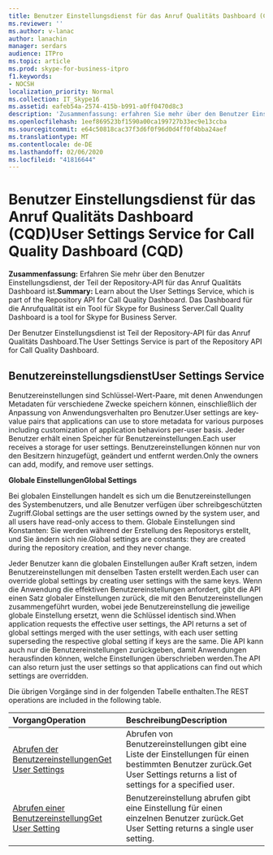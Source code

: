 ```yaml
---
title: Benutzer Einstellungsdienst für das Anruf Qualitäts Dashboard (CQD)
ms.reviewer: ''
ms.author: v-lanac
author: lanachin
manager: serdars
audience: ITPro
ms.topic: article
ms.prod: skype-for-business-itpro
f1.keywords:
- NOCSH
localization_priority: Normal
ms.collection: IT_Skype16
ms.assetid: eafeb54a-2574-415b-b991-a0ff0470d8c3
description: 'Zusammenfassung: erfahren Sie mehr über den Benutzer Einstellungsdienst, der Teil der Repository-API für das Anruf Qualitäts Dashboard ist. Das Dashboard für die Anrufqualität ist ein Tool für Skype for Business Server.'
ms.openlocfilehash: 1eef869523bf1590a00ca199727b33ec9e13ccba
ms.sourcegitcommit: e64c50818cac37f3d6f0f96d0d4ff0f4bba24aef
ms.translationtype: MT
ms.contentlocale: de-DE
ms.lasthandoff: 02/06/2020
ms.locfileid: "41816644"
---
```

# <a name="user-settings-service-for-call-quality-dashboard-cqd"></a><span data-ttu-id="a20ac-104">Benutzer Einstellungsdienst für das Anruf Qualitäts Dashboard (CQD)</span><span class="sxs-lookup"><span data-stu-id="a20ac-104">User Settings Service for Call Quality Dashboard (CQD)</span></span>
 
<span data-ttu-id="a20ac-105">**Zusammenfassung:** Erfahren Sie mehr über den Benutzer Einstellungsdienst, der Teil der Repository-API für das Anruf Qualitäts Dashboard ist.</span><span class="sxs-lookup"><span data-stu-id="a20ac-105">**Summary:** Learn about the User Settings Service, which is part of the Repository API for Call Quality Dashboard.</span></span> <span data-ttu-id="a20ac-106">Das Dashboard für die Anrufqualität ist ein Tool für Skype for Business Server.</span><span class="sxs-lookup"><span data-stu-id="a20ac-106">Call Quality Dashboard is a tool for Skype for Business Server.</span></span>
  
<span data-ttu-id="a20ac-107">Der Benutzer Einstellungsdienst ist Teil der Repository-API für das Anruf Qualitäts Dashboard.</span><span class="sxs-lookup"><span data-stu-id="a20ac-107">The User Settings Service is part of the Repository API for Call Quality Dashboard.</span></span>
  
## <a name="user-settings-service"></a><span data-ttu-id="a20ac-108">Benutzereinstellungsdienst</span><span class="sxs-lookup"><span data-stu-id="a20ac-108">User Settings Service</span></span>

<span data-ttu-id="a20ac-109">Benutzereinstellungen sind Schlüssel-Wert-Paare, mit denen Anwendungen Metadaten für verschiedene Zwecke speichern können, einschließlich der Anpassung von Anwendungsverhalten pro Benutzer.</span><span class="sxs-lookup"><span data-stu-id="a20ac-109">User settings are key-value pairs that applications can use to store metadata for various purposes including customization of application behaviors per-user basis.</span></span> <span data-ttu-id="a20ac-110">Jeder Benutzer erhält einen Speicher für Benutzereinstellungen.</span><span class="sxs-lookup"><span data-stu-id="a20ac-110">Each user receives a storage for user settings.</span></span> <span data-ttu-id="a20ac-111">Benutzereinstellungen können nur von den Besitzern hinzugefügt, geändert und entfernt werden.</span><span class="sxs-lookup"><span data-stu-id="a20ac-111">Only the owners can add, modify, and remove user settings.</span></span>
  
 <span data-ttu-id="a20ac-112">**Globale Einstellungen**</span><span class="sxs-lookup"><span data-stu-id="a20ac-112">**Global Settings**</span></span>
  
<span data-ttu-id="a20ac-113">Bei globalen Einstellungen handelt es sich um die Benutzereinstellungen des Systembenutzers, und alle Benutzer verfügen über schreibgeschützten Zugriff.</span><span class="sxs-lookup"><span data-stu-id="a20ac-113">Global settings are the user settings owned by the system user, and all users have read-only access to them.</span></span> <span data-ttu-id="a20ac-114">Globale Einstellungen sind Konstanten: Sie werden während der Erstellung des Repositorys erstellt, und Sie ändern sich nie.</span><span class="sxs-lookup"><span data-stu-id="a20ac-114">Global settings are constants: they are created during the repository creation, and they never change.</span></span>
  
<span data-ttu-id="a20ac-115">Jeder Benutzer kann die globalen Einstellungen außer Kraft setzen, indem Benutzereinstellungen mit denselben Tasten erstellt werden.</span><span class="sxs-lookup"><span data-stu-id="a20ac-115">Each user can override global settings by creating user settings with the same keys.</span></span> <span data-ttu-id="a20ac-116">Wenn die Anwendung die effektiven Benutzereinstellungen anfordert, gibt die API einen Satz globaler Einstellungen zurück, die mit den Benutzereinstellungen zusammengeführt wurden, wobei jede Benutzereinstellung die jeweilige globale Einstellung ersetzt, wenn die Schlüssel identisch sind.</span><span class="sxs-lookup"><span data-stu-id="a20ac-116">When application requests the effective user settings, the API returns a set of global settings merged with the user settings, with each user setting superseding the respective global setting if keys are the same.</span></span> <span data-ttu-id="a20ac-117">Die API kann auch nur die Benutzereinstellungen zurückgeben, damit Anwendungen herausfinden können, welche Einstellungen überschrieben werden.</span><span class="sxs-lookup"><span data-stu-id="a20ac-117">The API can also return just the user settings so that applications can find out which settings are overridden.</span></span> 
  
<span data-ttu-id="a20ac-118">Die übrigen Vorgänge sind in der folgenden Tabelle enthalten.</span><span class="sxs-lookup"><span data-stu-id="a20ac-118">The REST operations are included in the following table.</span></span>

|<span data-ttu-id="a20ac-119">**Vorgang**</span><span class="sxs-lookup"><span data-stu-id="a20ac-119">**Operation**</span></span>|<span data-ttu-id="a20ac-120">**Beschreibung**</span><span class="sxs-lookup"><span data-stu-id="a20ac-120">**Description**</span></span>|
|:-----|:-----|
|[<span data-ttu-id="a20ac-121">Abrufen der Benutzereinstellungen</span><span class="sxs-lookup"><span data-stu-id="a20ac-121">Get User Settings</span></span>](get-user-settings.md) <br/> |<span data-ttu-id="a20ac-122">Abrufen von Benutzereinstellungen gibt eine Liste der Einstellungen für einen bestimmten Benutzer zurück.</span><span class="sxs-lookup"><span data-stu-id="a20ac-122">Get User Settings returns a list of settings for a specified user.</span></span>  <br/> |
|[<span data-ttu-id="a20ac-123">Abrufen einer Benutzereinstellung</span><span class="sxs-lookup"><span data-stu-id="a20ac-123">Get User Setting</span></span>](get-user-setting.md) <br/> |<span data-ttu-id="a20ac-124">Benutzereinstellung abrufen gibt eine Einstellung für einen einzelnen Benutzer zurück.</span><span class="sxs-lookup"><span data-stu-id="a20ac-124">Get User Setting returns a single user setting.</span></span>  <br/> |
   

